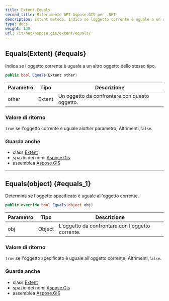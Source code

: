 ```yaml
---
title: Extent.Equals
second_title: Riferimento API Aspose.GIS per .NET
description: Extent metodo. Indica se loggetto corrente è uguale a un altro oggetto dello stesso tipo.
type: docs
weight: 130
url: /it/net/aspose.gis/extent/equals/
---
```

## Equals(Extent) {#equals}

Indica se l'oggetto corrente è uguale a un altro oggetto dello stesso tipo.

```csharp
public bool Equals(Extent other)
```

| Parametro | Tipo | Descrizione |
| --- | --- | --- |
| other | Extent | Un oggetto da confrontare con questo oggetto. |

### Valore di ritorno

`true` se l'oggetto corrente è uguale al*other* parametro; Altrimenti,`false`.

### Guarda anche

* class [Extent](../)
* spazio dei nomi [Aspose.Gis](../../extent/)
* assemblea [Aspose.GIS](../../../)

---

## Equals(object) {#equals_1}

Determina se l'oggetto specificato è uguale all'oggetto corrente.

```csharp
public override bool Equals(object obj)
```

| Parametro | Tipo | Descrizione |
| --- | --- | --- |
| obj | Object | L'oggetto da confrontare con l'oggetto corrente. |

### Valore di ritorno

`true` se l'oggetto specificato è uguale all'oggetto corrente; Altrimenti,`false`.

### Guarda anche

* class [Extent](../)
* spazio dei nomi [Aspose.Gis](../../extent/)
* assemblea [Aspose.GIS](../../../)


